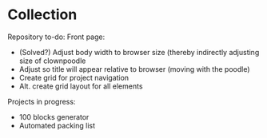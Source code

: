 # Collection

Repository to-do:
 Front page:
 - (Solved?) Adjust body width to browser size (thereby indirectly adjusting size of clownpoodle
 - Adjust so title will appear relative to browser (moving with the poodle)
 - Create grid for project navigation
 - Alt. create grid layout for all elements
  
  
Projects in progress:
  - 100 blocks generator
  - Automated packing list
